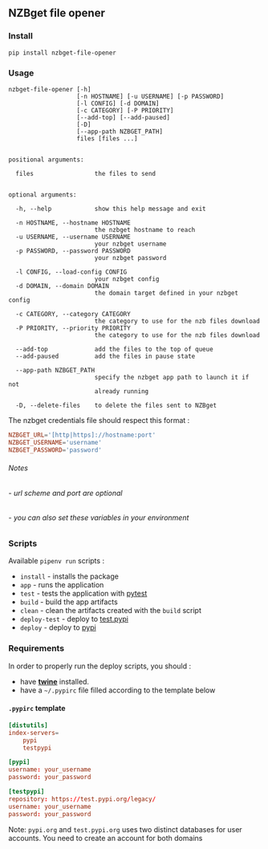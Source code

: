## NZBget file opener

### Install

```shell script
pip install nzbget-file-opener
```

### Usage

```shell script
nzbget-file-opener [-h]
                   [-n HOSTNAME] [-u USERNAME] [-p PASSWORD]
                   [-l CONFIG] [-d DOMAIN]
                   [-c CATEGORY] [-P PRIORITY]
                   [--add-top] [--add-paused]
                   [-D]
                   [--app-path NZBGET_PATH]
                   files [files ...]


positional arguments:

  files                 the files to send


optional arguments:

  -h, --help            show this help message and exit

  -n HOSTNAME, --hostname HOSTNAME
                        the nzbget hostname to reach
  -u USERNAME, --username USERNAME
                        your nzbget username
  -p PASSWORD, --password PASSWORD
                        your nzbget password

  -l CONFIG, --load-config CONFIG
                        your nzbget config
  -d DOMAIN, --domain DOMAIN
                        the domain target defined in your nzbget config

  -c CATEGORY, --category CATEGORY
                        the category to use for the nzb files download
  -P PRIORITY, --priority PRIORITY
                        the category to use for the nzb files download

  --add-top             add the files to the top of queue
  --add-paused          add the files in pause state

  --app-path NZBGET_PATH
                        specify the nzbget app path to launch it if not
                        already running

  -D, --delete-files    to delete the files sent to NZBget
```

The nzbget credentials file should respect this format :
```toml
NZBGET_URL='[http|https]://hostname:port'
NZBGET_USERNAME='username'
NZBGET_PASSWORD='password'
```

###### Notes
###### - url scheme and port are optional
###### - you can also set these variables in your environment

### Scripts

Available `pipenv run` scripts :

- `install` - installs the package
- `app` - runs the application
- `test` - tests the application with [pytest](https://docs.pytest.org/en/latest/)
- `build` - build the app artifacts
- `clean` - clean the artifacts created with the `build` script
- `deploy-test` - deploy to [test.pypi](https://test.pypi.org)
- `deploy` - deploy to [pypi](https://pypi.org)

### Requirements

In order to properly run the deploy scripts, you should :

- have **[twine](https://pypi.org/project/twine/)** installed.
- have a `~/.pypirc` file filled according to the template below
    

#### `.pypirc` template    
```toml
[distutils]
index-servers=
    pypi
    testpypi

[pypi]
username: your_username
password: your_password

[testpypi]
repository: https://test.pypi.org/legacy/
username: your_username
password: your_password
```

Note: `pypi.org` and `test.pypi.org` uses two distinct databases for user accounts. You need to create an account for both domains